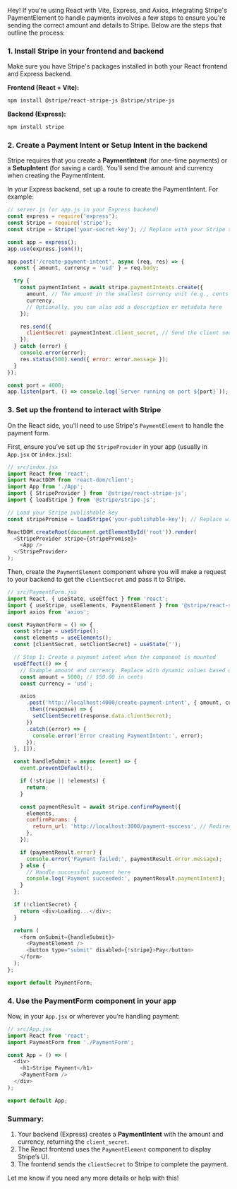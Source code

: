 Hey! If you're using React with Vite, Express, and Axios, integrating Stripe's PaymentElement to handle payments involves a few steps to ensure you're sending the correct amount and details to Stripe. Below are the steps that outline the process:

### 1. **Install Stripe in your frontend and backend**
Make sure you have Stripe's packages installed in both your React frontend and Express backend.

**Frontend (React + Vite):**
```bash
npm install @stripe/react-stripe-js @stripe/stripe-js
```

**Backend (Express):**
```bash
npm install stripe
```

### 2. **Create a Payment Intent or Setup Intent in the backend**

Stripe requires that you create a **PaymentIntent** (for one-time payments) or a **SetupIntent** (for saving a card). You’ll send the amount and currency when creating the PaymentIntent.

In your Express backend, set up a route to create the PaymentIntent. For example:

```js
// server.js (or app.js in your Express backend)
const express = require('express');
const Stripe = require('stripe');
const stripe = Stripe('your-secret-key'); // Replace with your Stripe secret key

const app = express();
app.use(express.json());

app.post('/create-payment-intent', async (req, res) => {
  const { amount, currency = 'usd' } = req.body;

  try {
    const paymentIntent = await stripe.paymentIntents.create({
      amount, // The amount in the smallest currency unit (e.g., cents for USD)
      currency,
      // Optionally, you can also add a description or metadata here
    });

    res.send({
      clientSecret: paymentIntent.client_secret, // Send the client secret to the frontend
    });
  } catch (error) {
    console.error(error);
    res.status(500).send({ error: error.message });
  }
});

const port = 4000;
app.listen(port, () => console.log(`Server running on port ${port}`));
```

### 3. **Set up the frontend to interact with Stripe**

On the React side, you'll need to use Stripe's `PaymentElement` to handle the payment form.

First, ensure you’ve set up the `StripeProvider` in your app (usually in `App.jsx` or `index.jsx`):

```js
// src/index.jsx
import React from 'react';
import ReactDOM from 'react-dom/client';
import App from './App';
import { StripeProvider } from '@stripe/react-stripe-js';
import { loadStripe } from '@stripe/stripe-js';

// Load your Stripe publishable key
const stripePromise = loadStripe('your-publishable-key'); // Replace with your Stripe public key

ReactDOM.createRoot(document.getElementById('root')).render(
  <StripeProvider stripe={stripePromise}>
    <App />
  </StripeProvider>
);
```

Then, create the `PaymentElement` component where you will make a request to your backend to get the `clientSecret` and pass it to Stripe.

```js
// src/PaymentForm.jsx
import React, { useState, useEffect } from 'react';
import { useStripe, useElements, PaymentElement } from '@stripe/react-stripe-js';
import axios from 'axios';

const PaymentForm = () => {
  const stripe = useStripe();
  const elements = useElements();
  const [clientSecret, setClientSecret] = useState('');

  // Step 1: Create a payment intent when the component is mounted
  useEffect(() => {
    // Example amount and currency. Replace with dynamic values based on your invoice.
    const amount = 5000; // $50.00 in cents
    const currency = 'usd';

    axios
      .post('http://localhost:4000/create-payment-intent', { amount, currency })
      .then((response) => {
        setClientSecret(response.data.clientSecret);
      })
      .catch((error) => {
        console.error('Error creating PaymentIntent:', error);
      });
  }, []);

  const handleSubmit = async (event) => {
    event.preventDefault();

    if (!stripe || !elements) {
      return;
    }

    const paymentResult = await stripe.confirmPayment({
      elements,
      confirmParams: {
        return_url: 'http://localhost:3000/payment-success', // Redirect after payment
      },
    });

    if (paymentResult.error) {
      console.error('Payment failed:', paymentResult.error.message);
    } else {
      // Handle successful payment here
      console.log('Payment succeeded:', paymentResult.paymentIntent);
    }
  };

  if (!clientSecret) {
    return <div>Loading...</div>;
  }

  return (
    <form onSubmit={handleSubmit}>
      <PaymentElement />
      <button type="submit" disabled={!stripe}>Pay</button>
    </form>
  );
};

export default PaymentForm;
```

### 4. **Use the PaymentForm component in your app**

Now, in your `App.jsx` or wherever you’re handling payment:

```js
// src/App.jsx
import React from 'react';
import PaymentForm from './PaymentForm';

const App = () => (
  <div>
    <h1>Stripe Payment</h1>
    <PaymentForm />
  </div>
);

export default App;
```

### Summary:
1. Your backend (Express) creates a **PaymentIntent** with the amount and currency, returning the `client_secret`.
2. The React frontend uses the `PaymentElement` component to display Stripe’s UI.
3. The frontend sends the `clientSecret` to Stripe to complete the payment.

Let me know if you need any more details or help with this!